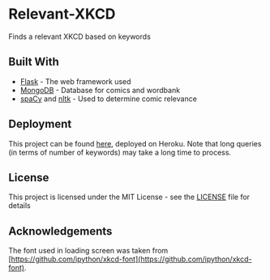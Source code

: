 # Relevant-XKCD

Finds a relevant XKCD based on keywords

## Built With

* [Flask](https://flask.palletsprojects.com/en/1.1.x/) - The web framework used
* [MongoDB](https://www.mongodb.com/) - Database for comics and wordbank
* [spaCy](https://spacy.io/) and [nltk](https://www.nltk.org/) - Used to determine comic relevance

## Deployment

This project can be found [here](https://rxkcd.herokuapp.com), deployed on Heroku. Note that long queries (in terms of number of keywords) may take a long time to process.

## License

This project is licensed under the MIT License - see the [LICENSE](LICENSE) file for details


## Acknowledgements

The font used in loading screen was taken from [https://github.com/ipython/xkcd-font](https://github.com/ipython/xkcd-font).
